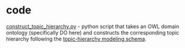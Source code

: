 # code
[construct_topic_hierarchy.py](./construct_topic_hierarchy.py) - python script that takes an OWL domain ontology (specifically DO here) and constructs the corresponding topic hierarchy following the [topic-hierarchy modeling schema](https://github.com/KnowWhereGraph/expertise-ontology/blob/main/schema-diagrams/topic.png).

